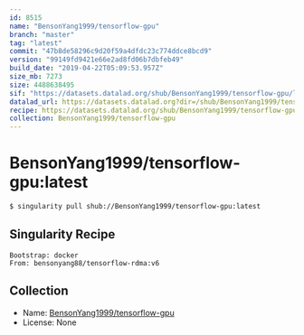 ```yaml
---
id: 8515
name: "BensonYang1999/tensorflow-gpu"
branch: "master"
tag: "latest"
commit: "47b8de58296c9d20f59a4dfdc23c774ddce8bcd9"
version: "99149fd9421e66e2ad8fd06b7dbfeb49"
build_date: "2019-04-22T05:09:53.957Z"
size_mb: 7273
size: 4488638495
sif: "https://datasets.datalad.org/shub/BensonYang1999/tensorflow-gpu/latest/2019-04-22-47b8de58-99149fd9/99149fd9421e66e2ad8fd06b7dbfeb49.simg"
datalad_url: https://datasets.datalad.org?dir=/shub/BensonYang1999/tensorflow-gpu/latest/2019-04-22-47b8de58-99149fd9/
recipe: https://datasets.datalad.org/shub/BensonYang1999/tensorflow-gpu/latest/2019-04-22-47b8de58-99149fd9/Singularity
collection: BensonYang1999/tensorflow-gpu
---
```


# BensonYang1999/tensorflow-gpu:latest

```bash
$ singularity pull shub://BensonYang1999/tensorflow-gpu:latest
```

## Singularity Recipe

```singularity
Bootstrap: docker
From: bensonyang88/tensorflow-rdma:v6
```

## Collection

 - Name: [BensonYang1999/tensorflow-gpu](https://github.com/BensonYang1999/tensorflow-gpu)
 - License: None

